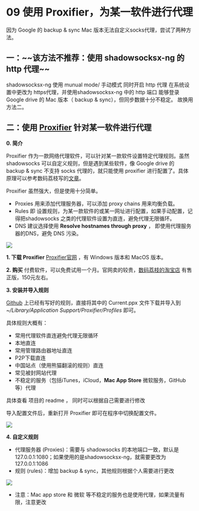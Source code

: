 # 09 使用 Proxifier，为某一软件进行代理

因为 Google 的 backup & sync Mac 版本无法自定义socks代理，尝试了两种方法。

## 一：\~\~该方法不推荐：使用 shadowsocksx-ng 的 http 代理\~\~

shadowsocksx-ng 使用 munual mode/ 手动模式 同时开启 http 代理
在系统设置中更改为 https代理，并使用shadowsocksx-ng 中的 http 端口
能够登录Google drive 的 Mac 版本（ backup & sync），但同步数据十分不稳定。
故换用方法二。

<!-- more -->

## 二：使用 [Proxifier](https://www.proxifier.com/) 针对某一软件进行代理

**0. 简介**

Proxifier 作为一款网络代理软件，可以针对某一款软件设置特定代理规则。虽然 shadowsocks 可以自定义规则，但是遇到某些软件，像 Google drive 的 backup & sync 不支持 socks 代理的，就只能使用 proxifier 进行配置了。具体原理可以参考数码荔枝写的[文章](https://www.lizhi.io/review/74314755)。

Proxifier 虽然强大，但是使用十分简单。

- Proxies 用来添加代理服务器，可以添加 proxy chains 用来均衡负载。
- Rules 即 设置规则，为某一款软件的或某一网址进行配置，如果手动配置，记得把shadowsocks 之类的代理软件设置为直连，避免代理无限循环。
- DNS 建议选择使用 **Resolve hostnames through proxy** ， 即使用代理服务器的DNS，避免 DNS 污染。

![](media/15273082804441/15273083348232.jpg)




**1. 下载 Proxifier**
[Proxifier官网](https://www.proxifier.com/) ，有 Windows 版本和 MacOS 版本。

**2. 购买**
付费软件，可以免费试用一个月。官网卖的较贵，[数码荔枝的淘宝店](https://item.taobao.com/item.htm?id=535723275520) 有售正版，150元左右。

**3. 安装并导入规则**

[Github](https://github.com/Jamesits/proxifier-profiles) 上已经有写好的规则，直接将其中的 Current.ppx 文件下载并导入到 *\~/Library/Application Support/Proxifier/Profiles* 即可。

具体规则大概有：
- 常用代理软件直连避免代理无限循环
- 本地直连
- 常用管理路由器地址直连
- P2P下载直连
- 中国站点（使用熊猫翻滚的规则）直连
- 常见被封网站代理
- 不稳定的服务（包括iTunes，iCloud，**Mac App Store** 微软服务，GitHub等）代理

具体查看 项目的 readme ， 同时可以根据自己需要进行修改

导入配置文件后，重新打开 Proxifier 即可在程序中切换配置文件。

![](media/15273082804441/15273083492058.jpg)




**4. 自定义规则**

- 代理服务器 (Proxies)：需要与 shadowsocks 的本地端口一致，默认是127.0.0.1:1080；如果使用的是shadowsocksx-ng，就需要更改为 127.0.0.1:1086
- 规则 (rules)：增加 backup & sync，其他规则根据个人需要进行更改

![](media/15273082804441/15273083627648.jpg)

- 注意：Mac app store 和 微软 等不稳定的服务也是使用代理，如果流量有限，注意更改


